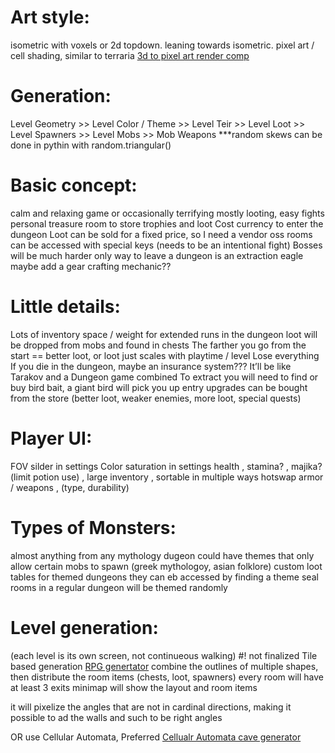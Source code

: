 # Art style:
  isometric with voxels or 2d topdown. leaning towards isometric. pixel art / cell shading, similar to terraria
  [3d to pixel art render comp](https://www.youtube.com/watch?v=1FrIBkuq0ZI)

# Generation:
   Level Geometry >> Level Color / Theme >> Level Teir >> Level Loot >> Level Spawners >> Level Mobs >> Mob Weapons
   ***random skews can be done in pythin with random.triangular()
# Basic concept: 
   calm and relaxing game or occasionally terrifying
   mostly looting, easy fights
   personal treasure room to store trophies and loot
   Cost currency to enter the dungeon
   Loot can be sold for a fixed price, so I need a vendor
    oss rooms can be accessed with special keys (needs to be an intentional fight)
       Bosses will be much harder 
    only way to leave a dungeon is an extraction eagle
    maybe add a gear crafting mechanic??
# Little details:
   Lots of inventory space / weight for extended runs in the dungeon
   loot will be dropped from mobs and found in chests
   The farther you go from the start == better loot, or loot just scales with playtime / level
   Lose everything If you die in the dungeon, maybe an insurance system???
   It’ll be like Tarakov and a Dungeon game combined
   To extract you will need to find or buy bird bait, a giant bird will pick you up	
   entry upgrades can be bought from the store (better loot, weaker enemies, more loot, special quests) 
# Player UI:
   FOV silder in settings
   Color saturation in settings
   health ,  stamina? , majika? (limit potion use) , 
   large inventory , sortable in multiple ways
   hotswap armor / weapons , (type, durability)
    
# Types of Monsters:
   almost anything from any mythology
   dugeon could have themes that only allow certain mobs to spawn (greek mythologoy, asian folklore)
   custom loot tables for themed dungeons
   they can eb accessed by finding a theme seal
   rooms in a regular dungeon will be themed randomly
# Level generation: 
   (each level is its own screen, not continueous walking) #! not finalized
   Tile based generation
   [RPG genertator](https://donjon.bin.sh/)
   combine the outlines of multiple shapes, then distribute the room items (chests, loot, spawners)
   every room will have at least 3 exits 
   minimap will show the layout and room items
    
   it will pixelize the angles that are not in cardinal directions, making it possible to ad the walls and such to be right angles
    
   OR use Cellular Automata, Preferred 
       [Cellualr Automata cave generator](http://pixelenvy.ca/wa/ca_cave.html)
